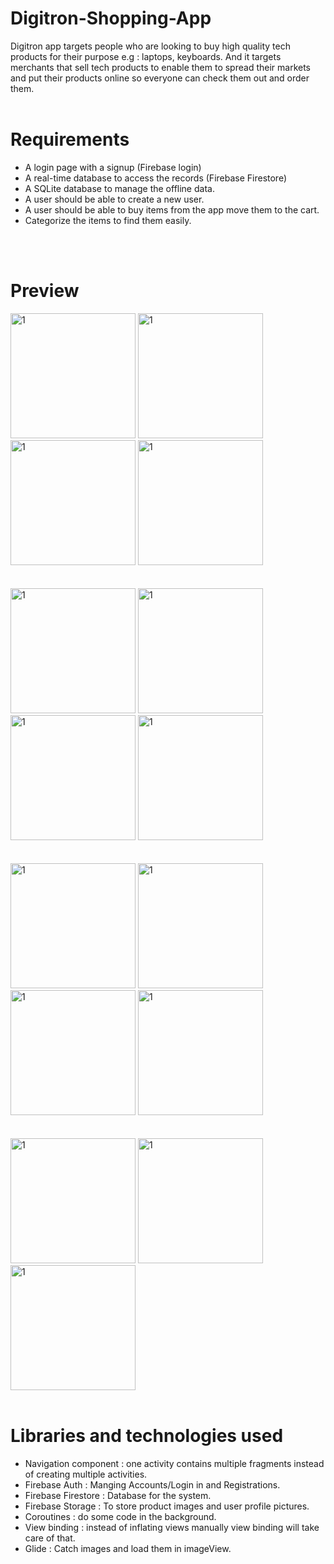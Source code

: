 # Digitron-Shopping-App
Digitron app targets people who are looking to buy high quality tech products for their purpose e.g : laptops, keyboards. 
And it targets merchants that sell tech products to enable them to spread their markets and put their products online so everyone can check them out and order them.
</br>
</br>

# Requirements 

* A login page with a signup (Firebase login)
* A real-time database to access the records (Firebase Firestore)
* A SQLite database to manage the offline data.
* A user should be able to create a new user.
* A user should be able to buy items from the app move them to the cart.
* Categorize the items to find them easily.
</br>
</br>

# Preview
<img width="200" alt="1" src="https://github.com/Imasha-Senadheera/Digitron-Shopping-App/assets/121493197/be9e9673-4eec-479f-8c68-7850a92f28f7" >
<img width="200" alt="1" src="https://github.com/Imasha-Senadheera/Digitron-Shopping-App/assets/121493197/3df95b84-54d2-42f0-bc6c-16ad7ea242af" >
<img width="200" alt="1" src="https://github.com/Imasha-Senadheera/Digitron-Shopping-App/assets/121493197/c8bd74ad-e59b-4270-a7d7-1a8c545613cc" >
<img width="200" alt="1" src="https://github.com/Imasha-Senadheera/Digitron-Shopping-App/assets/121493197/6e6a0618-85e0-4119-9df7-56f2811ce0cd" >
</br></br></br>
<img width="200" alt="1" src="https://github.com/Imasha-Senadheera/Digitron-Shopping-App/assets/121493197/3153302c-57ff-4027-b48a-6074602164ee" >
<img width="200" alt="1" src="https://github.com/Imasha-Senadheera/Digitron-Shopping-App/assets/121493197/8a1590c4-9ca7-4b9c-bc64-354220fb613a" >
<img width="200" alt="1" src="https://github.com/Imasha-Senadheera/Digitron-Shopping-App/assets/121493197/8d37a7d4-93f2-47d1-9c71-ec22817aea90" >
<img width="200" alt="1" src="https://github.com/Imasha-Senadheera/Digitron-Shopping-App/assets/121493197/a51bdcf6-94c7-4db0-9882-7e6e466a4217" >
</br></br></br>
<img width="200" alt="1" src="https://github.com/Imasha-Senadheera/Digitron-Shopping-App/assets/121493197/19b4717b-9128-4bda-b8c2-74f83035e488" >
<img width="200" alt="1" src="https://github.com/Imasha-Senadheera/Digitron-Shopping-App/assets/121493197/95e438b5-acd4-46f1-8cc7-16c7f558183b    " >
<img width="200" alt="1" src="https://github.com/Imasha-Senadheera/Digitron-Shopping-App/assets/121493197/f5640ea6-9f56-4466-b203-abb484637fad    " >
<img width="200" alt="1" src="https://github.com/Imasha-Senadheera/Digitron-Shopping-App/assets/121493197/8dbef94d-0141-4a41-b412-52ac368a3c6d    " >
</br></br></br>
<img width="200" alt="1" src="https://github.com/Imasha-Senadheera/Digitron-Shopping-App/assets/121493197/d476cacd-256d-4644-88f4-8ccb9052bff1    " >
<img width="200" alt="1" src="https://github.com/Imasha-Senadheera/Digitron-Shopping-App/assets/121493197/94b94596-3137-4527-b64c-b7370107f7b0    " >
<img width="200" alt="1" src="https://github.com/Imasha-Senadheera/Digitron-Shopping-App/assets/121493197/fc052c63-5d9b-44f6-98a0-6d4ece0ec8bd    " >

</br>
</br>

# Libraries and technologies used
*	Navigation component : one activity contains multiple fragments instead of creating multiple activities.
*	Firebase Auth : Manging Accounts/Login in and Registrations.
*	Firebase Firestore : Database for the system.
*	Firebase Storage : To store product images and user profile pictures.
*	Coroutines : do some code in the background.
*	View binding : instead of inflating views manually view binding will take care of that.
*	Glide : Catch images and load them in imageView.

